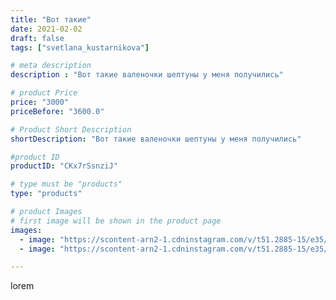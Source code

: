 ```yaml
---
title: "Вот такие"
date: 2021-02-02
draft: false
tags: ["svetlana_kustarnikova"]

# meta description
description : "Вот такие валеночки шептуны у меня получились"

# product Price
price: "3000"
priceBefore: "3600.0"

# Product Short Description
shortDescription: "Вот такие валеночки шептуны у меня получились"

#product ID
productID: "CKx7rSsnziJ"

# type must be "products"
type: "products"

# product Images
# first image will be shown in the product page
images:
  - image: "https://scontent-arn2-1.cdninstagram.com/v/t51.2885-15/e35/145908888_255947149448770_5390110111678598175_n.jpg?se=7&tp=1&_nc_ht=scontent-arn2-1.cdninstagram.com&_nc_cat=110&_nc_ohc=GFRsiguxUKMAX8qhSaV&ccb=7-4&oh=f3bdb79389043ae86b81d092774941b7&oe=60819252&ig_cache_key=MjUwMDA0MTcyMzg5ODI1ODUzMw%3D%3D.2-ccb7-4"
  - image: "https://scontent-arn2-1.cdninstagram.com/v/t51.2885-15/e35/146023914_320793139359330_3778085015266386787_n.jpg?se=7&tp=1&_nc_ht=scontent-arn2-1.cdninstagram.com&_nc_cat=106&_nc_ohc=cbbNvYzI6YgAX8Ae7VC&ccb=7-4&oh=26f332ab887dc1f504ee6d4309f28460&oe=6081E09F&ig_cache_key=MjUwMDA0MTcyMzg4MTY0NzU4MQ%3D%3D.2-ccb7-4"

---
```

lorem
